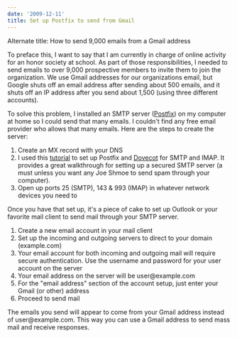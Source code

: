 ```yaml
---
date: '2009-12-11'
title: Set up Postfix to send from Gmail
---
```


Alternate title: How to send 9,000 emails from a Gmail address

To preface this, I want to say that I am currently in charge of online activity for an honor society at school. As part of those responsibilities, I needed to send emails to over 9,000 prospective members to invite them to join the organization. We use Gmail addresses for our organizations email, but Google shuts off an email address after sending about 500 emails, and it shuts off an IP address after you send about 1,500 (using three different accounts).

To solve this problem, I installed an SMTP server (<a href="http://www.postfix.org/">Postfix</a>) on my computer at home so I could send that many emails. I couldn't find any free email provider who allows that many emails. Here are the steps to create the server:<!--more-->
<ol>
<li>Create an MX record with your DNS</li>
<li>I used this <a href="http://jonsview.com/2009/03/26/how-to-setup-email-services-on-ubuntu-using-postfix-tlssasl-and-dovecot">tutorial</a> to set up Postfix and <a href="http://www.dovecot.org/">Dovecot</a> for SMTP and IMAP. It provides a great walkthrough for setting up a secured SMTP server (a must unless you want any Joe Shmoe to send spam through your computer).</li>
<li>Open up ports 25 (SMTP), 143 &amp; 993 (IMAP) in whatever network devices you need to</li>
</ol>
Once you have that set up, it's a piece of cake to set up Outlook or your favorite mail client to send mail through your SMTP server.
<ol>
<li>Create a new email account in your mail client</li>
<li>Set up the incoming and outgoing servers to direct to your domain (example.com)</li>
<li>Your email account for both incoming and outgoing mail will require secure authentication. Use the username and password for your user account on the server</li>
<li>Your email address on the server will be user@example.com</li>
<li>For the "email address" section of the account setup, just enter your Gmail (or other) address</li>
<li>Proceed to send mail</li>
</ol>
<div>The emails you send will appear to come from your Gmail address instead of user@example.com. This way you can use a Gmail address to send mass mail and receive responses.</div>